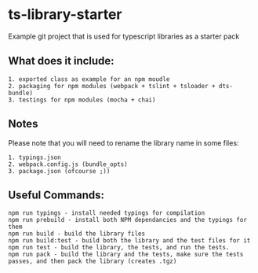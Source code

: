 # ts-library-starter

Example git project that is used for typescript libraries as a starter pack

What does it include:
----
    1. exported class as example for an npm moudle
    2. packaging for npm modules (webpack + tslint + tsloader + dts-bundle)
    3. testings for npm modules (mocha + chai)

Notes
----
Please note that you will need to rename the library name in some files:

    1. typings.json
    2. webpack.config.js (bundle_opts)
    3. package.json (ofcourse ;))

Useful Commands:
----
    npm run typings - install needed typings for compilation
    npm run prebuild - install both NPM dependancies and the typings for them
    npm run build - build the library files
    npm run build:test - build both the library and the test files for it
    npm run test - build the library, the tests, and run the tests.
    npm run pack - build the library and the tests, make sure the tests passes, and then pack the library (creates .tgz)
